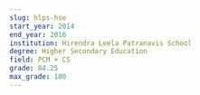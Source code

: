 ```yaml
---
slug: hlps-hse
start_year: 2014
end_year: 2016
institution: Hirendra Leela Patranavis School
degree: Higher Secondary Education
field: PCM + CS
grade: 84.25
max_grade: 100
---
```

